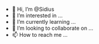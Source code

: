 - 👋 Hi, I’m @Sidius
- 👀 I’m interested in ...
- 🌱 I’m currently learning ...
- 💞️ I’m looking to collaborate on ...
- 📫 How to reach me ...

<!---
Sidius/Sidius is a ✨ special ✨ repository because its `README.md` (this file) appears on your GitHub profile.
You can click the Preview link to take a look at your changes.
--->
